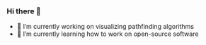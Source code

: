 ### Hi there 👋

- 🔭 I’m currently working on visualizing pathfinding algorithms
- 🌱 I’m currently learning how to work on open-source software
<!--
**Evan-Peterson/Evan-Peterson** is a ✨ _special_ ✨ repository because its `README.md` (this file) appears on your GitHub profile.

Here are some ideas to get you started:



- 👯 I’m looking to collaborate on ...
- 🤔 I’m looking for help with ...
- 💬 Ask me about ...
- 📫 How to reach me: ...
- 😄 Pronouns: ...
- ⚡ Fun fact: ...
-->
